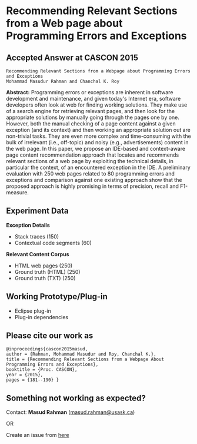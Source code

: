 # Recommending Relevant Sections from a Web page about Programming Errors and Exceptions

Accepted Answer at CASCON 2015
-----------------------------
```
Recommending Relevant Sections from a Webpage about Programming Errors and Exceptions
Mohammad Masudur Rahman and Chanchal K. Roy
```

**Abstract:**  Programming errors or exceptions are inherent in software development and maintenance, and given today's Internet era, software developers often look at web for finding working solutions. They make use of a search engine for retrieving relevant pages, and then look for the appropriate solutions by manually going through the pages one by one. However, both the manual checking of a page content against a given exception (and its context) and then working an appropriate solution out are non-trivial tasks. They are even more complex and time-consuming with the bulk of irrelevant (i.e., off-topic) and noisy (e.g., advertisements) content in the web page. In this paper, we propose an IDE-based and context-aware page content recommendation approach that locates and recommends relevant sections of a web page by exploiting the technical details, in particular the context, of an encountered exception in the IDE. A preliminary evaluation with 250 web pages related to 80 programming errors and exceptions and comparison against one existing approach show that the proposed approach is highly promising in terms of precision, recall and F1-measure.

Experiment Data
-----------------------------
**Exception Details**
 - Stack traces (150)
 - Contextual code segments (60)

**Relevant Content Corpus**
- HTML web pages (250)
- Ground truth (HTML) (250)
- Ground truth (TXT) (250)

Working Prototype/Plug-in
--------------------
- Eclipse plug-in
- Plug-in dependencies

Please cite our work as
------------
```
@inproceedings{cascon2015masud, 
author = {Rahman, Mohammad Masudur and Roy, Chanchal K.}, 
title = {Recommending Relevant Sections from a Webpage About Programming Errors and Exceptions}, 
booktitle = {Proc. CASCON}, 
year = {2015}, 
pages = {181--190} }

```
## Something not working as expected?

Contact:  **Masud Rahman**  ([masud.rahman@usask.ca](mailto:masud.rahman@usask.ca))

OR

Create an issue from  [here](https://github.com/masud-technope/ContentSuggest-Replication-Package-CASCON2015/issues/new)